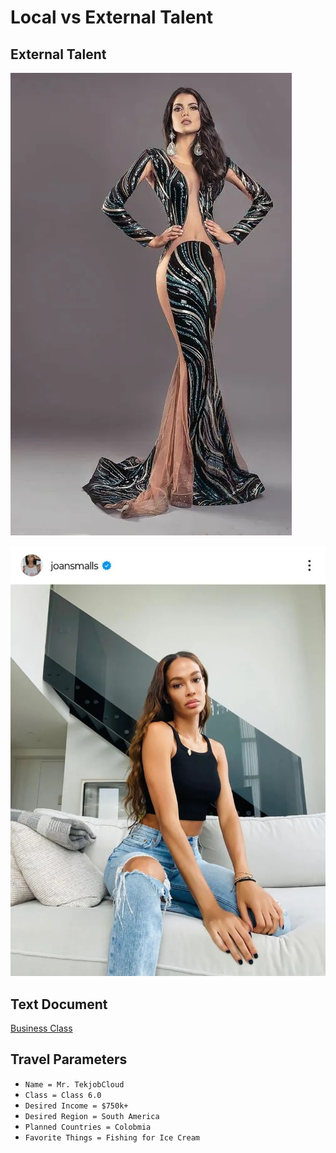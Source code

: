 # Local vs External Talent

## External Talent

![IceCream](Andrea-Diaz.jpg)

![IceCream2](joan-smalls.jpg)

## Text Document

[Business Class](./BusinessClass.txt)

## Travel Parameters

- ```Name = Mr. TekjobCloud```
- ```Class = Class 6.0```
- ```Desired Income = $750k+```
- ```Desired Region = South America```
- ```Planned Countries = Colobmia```
- ```Favorite Things = Fishing for Ice Cream```
